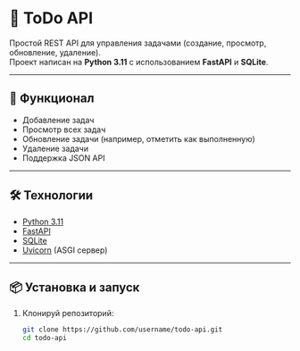 # 📝 ToDo API

Простой REST API для управления задачами (создание, просмотр, обновление, удаление).  
Проект написан на **Python 3.11** с использованием **FastAPI** и **SQLite**.

---

## 🚀 Функционал
- Добавление задач
- Просмотр всех задач
- Обновление задачи (например, отметить как выполненную)
- Удаление задачи
- Поддержка JSON API

---

## 🛠 Технологии
- [Python 3.11](https://www.python.org/)
- [FastAPI](https://fastapi.tiangolo.com/)
- [SQLite](https://www.sqlite.org/)
- [Uvicorn](https://www.uvicorn.org/) (ASGI сервер)

---

## 📦 Установка и запуск

1. Клонируй репозиторий:
   ```bash
   git clone https://github.com/username/todo-api.git
   cd todo-api
